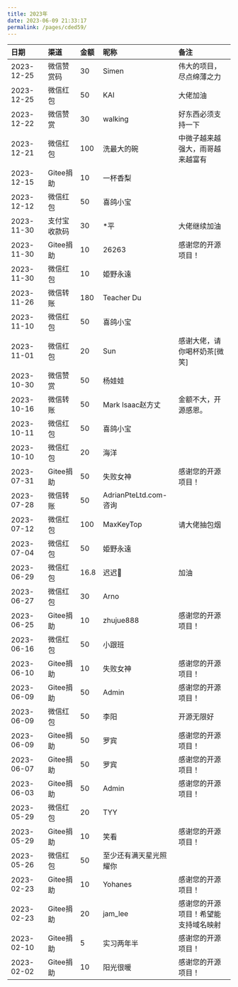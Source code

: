 ```yaml
---
title: 2023年
date: 2023-06-09 21:33:17
permalink: /pages/cded59/
---
```


| 日期         | 渠道 | 金额   |昵称| 备注               |
|:-----------|:---|:-----|:-|:-----------------|
|2023-12-25|微信赞赏码|30|Simen|伟大的项目，尽点绵薄之力|
|2023-12-25|微信红包|50|KAI|大佬加油|
|2023-12-22|微信赞赏|30|walking|好东西必须支持一下|
|2023-12-21|微信红包|100|洗最大的碗|中微子越来越强大，雨哥越来越富有|
|2023-12-15|Gitee捐助|10|一杯香梨||
|2023-12-12|微信红包|50|喜鸽小宝||
|2023-11-30|支付宝收款码|30|*平|大佬继续加油|
|2023-11-30|Gitee捐助|10|26263|感谢您的开源项目！|
|2023-11-30|微信红包|10|姫野永遠||
| 2023-11-26 |微信转账|180|Teacher Du||
| 2023-11-10 |微信红包|50|喜鸽小宝||
| 2023-11-01 |微信红包|20|Sun|感谢大佬，请你喝杯奶茶[微笑]|
| 2023-10-30 |微信赞赏|50|杨娃娃||
| 2023-10-16 |微信转账|50|Mark Isaac赵方丈|金额不大，开源感恩。|
| 2023-10-11 |微信红包|50|喜鸽小宝||
| 2023-10-10 |微信红包|20|海洋||
| 2023-07-31 |Gitee捐助| 50   |失败女神| 感谢您的开源项目！	               |
| 2023-07-28 |微信转账| 50   |AdrianPteLtd.com-咨询|                |
| 2023-07-12 |微信红包| 100  |MaxKeyTop| 请大佬抽包烟               |
| 2023-07-04 |微信红包| 50   |姫野永遠|                |
| 2023-06-29 |微信红包| 16.8 |迟迟🌱| 加油               |
| 2023-06-27 |微信红包| 30   |Arno|                  |
| 2023-06-25 |Gitee捐助| 10   |zhujue888| 感谢您的开源项目！        |
| 2023-06-16 |微信红包| 50   |小跟班|                  |
| 2023-06-10 |Gitee捐助| 10   |失败女神| 感谢您的开源项目！        |
| 2023-06-09 |Gitee捐助| 50   |Admin| 感谢您的开源项目！        |
| 2023-06-09 |微信红包| 50   |李阳| 开源无限好            |
| 2023-06-09 |Gitee捐助| 50   |罗宾| 感谢您的开源项目！        |
| 2023-06-07 |Gitee捐助| 50   |罗宾| 感谢您的开源项目！        |
| 2023-06-03 |Gitee捐助| 50   |Admin| 感谢您的开源项目！        |
| 2023-05-29 |微信红包| 20   |TYY|                  |
| 2023-05-29 |Gitee捐助| 10   |笑看| 感谢您的开源项目！        |
| 2023-05-26 |微信红包| 50   |至少还有满天星光照耀你|                  |
| 2023-02-23 |Gitee捐助| 10   |Yohanes| 感谢您的开源项目！	       |
| 2023-02-23 |Gitee捐助| 20   |jam_lee| 感谢您的开源项目！希望能支持域名映射|
| 2023-02-10 |Gitee捐助| 5    |实习两年半| 感谢您的开源项目！        |
| 2023-02-02 |Gitee捐助| 10   |阳光很暖| 感谢您的开源项目！        |
